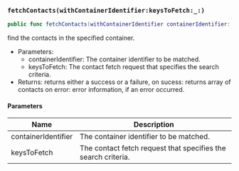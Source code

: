 ### `fetchContacts(withContainerIdentifier:keysToFetch:_:)`

```swift
public func fetchContacts(withContainerIdentifier containerIdentifier: String, keysToFetch: [CNKeyDescriptor] = [CNContactVCardSerialization.descriptorForRequiredKeys()], _ completion: @escaping (Result<[CNContact], Error>) -> Void)
```

find the contacts in the specified container.
- Parameters:
  - containerIdentifier: The container identifier to be matched.
  - keysToFetch: The contact fetch request that specifies the search criteria.
- Returns: returns either a success or a failure,
on sucess: returns array of contacts
on error: error information, if an error occurred.

#### Parameters

| Name | Description |
| ---- | ----------- |
| containerIdentifier | The container identifier to be matched. |
| keysToFetch | The contact fetch request that specifies the search criteria. |